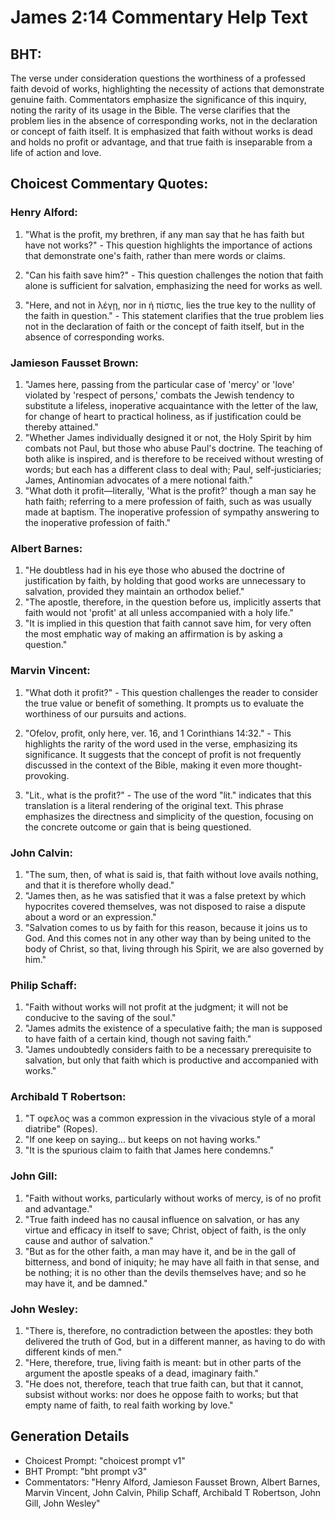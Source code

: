 # James 2:14 Commentary Help Text

## BHT:
The verse under consideration questions the worthiness of a professed faith devoid of works, highlighting the necessity of actions that demonstrate genuine faith. Commentators emphasize the significance of this inquiry, noting the rarity of its usage in the Bible. The verse clarifies that the problem lies in the absence of corresponding works, not in the declaration or concept of faith itself. It is emphasized that faith without works is dead and holds no profit or advantage, and that true faith is inseparable from a life of action and love.

## Choicest Commentary Quotes:
### Henry Alford:
1. "What is the profit, my brethren, if any man say that he has faith but have not works?" - This question highlights the importance of actions that demonstrate one's faith, rather than mere words or claims.

2. "Can his faith save him?" - This question challenges the notion that faith alone is sufficient for salvation, emphasizing the need for works as well.

3. "Here, and not in λέγῃ, nor in ἡ πίστις, lies the true key to the nullity of the faith in question." - This statement clarifies that the true problem lies not in the declaration of faith or the concept of faith itself, but in the absence of corresponding works.

### Jamieson Fausset Brown:
1. "James here, passing from the particular case of 'mercy' or 'love' violated by 'respect of persons,' combats the Jewish tendency to substitute a lifeless, inoperative acquaintance with the letter of the law, for change of heart to practical holiness, as if justification could be thereby attained."
2. "Whether James individually designed it or not, the Holy Spirit by him combats not Paul, but those who abuse Paul's doctrine. The teaching of both alike is inspired, and is therefore to be received without wresting of words; but each has a different class to deal with; Paul, self-justiciaries; James, Antinomian advocates of a mere notional faith."
3. "What doth it profit—literally, 'What is the profit?' though a man say he hath faith; referring to a mere profession of faith, such as was usually made at baptism. The inoperative profession of sympathy answering to the inoperative profession of faith."

### Albert Barnes:
1. "He doubtless had in his eye those who abused the doctrine of justification by faith, by holding that good works are unnecessary to salvation, provided they maintain an orthodox belief."
2. "The apostle, therefore, in the question before us, implicitly asserts that faith would not 'profit' at all unless accompanied with a holy life."
3. "It is implied in this question that faith cannot save him, for very often the most emphatic way of making an affirmation is by asking a question."

### Marvin Vincent:
1. "What doth it profit?" - This question challenges the reader to consider the true value or benefit of something. It prompts us to evaluate the worthiness of our pursuits and actions.

2. "Ofelov, profit, only here, ver. 16, and 1 Corinthians 14:32." - This highlights the rarity of the word used in the verse, emphasizing its significance. It suggests that the concept of profit is not frequently discussed in the context of the Bible, making it even more thought-provoking.

3. "Lit., what is the profit?" - The use of the word "lit." indicates that this translation is a literal rendering of the original text. This phrase emphasizes the directness and simplicity of the question, focusing on the concrete outcome or gain that is being questioned.

### John Calvin:
1. "The sum, then, of what is said is, that faith without love avails nothing, and that it is therefore wholly dead."
2. "James then, as he was satisfied that it was a false pretext by which hypocrites covered themselves, was not disposed to raise a dispute about a word or an expression."
3. "Salvation comes to us by faith for this reason, because it joins us to God. And this comes not in any other way than by being united to the body of Christ, so that, living through his Spirit, we are also governed by him."

### Philip Schaff:
1. "Faith without works will not profit at the judgment; it will not be conducive to the saving of the soul."
2. "James admits the existence of a speculative faith; the man is supposed to have faith of a certain kind, though not saving faith."
3. "James undoubtedly considers faith to be a necessary prerequisite to salvation, but only that faith which is productive and accompanied with works."

### Archibald T Robertson:
1. "Τ οφελος was a common expression in the vivacious style of a moral diatribe" (Ropes).
2. "If one keep on saying... but keeps on not having works." 
3. "It is the spurious claim to faith that James here condemns."

### John Gill:
1. "Faith without works, particularly without works of mercy, is of no profit and advantage."
2. "True faith indeed has no causal influence on salvation, or has any virtue and efficacy in itself to save; Christ, object of faith, is the only cause and author of salvation."
3. "But as for the other faith, a man may have it, and be in the gall of bitterness, and bond of iniquity; he may have all faith in that sense, and be nothing; it is no other than the devils themselves have; and so he may have it, and be damned."

### John Wesley:
1. "There is, therefore, no contradiction between the apostles: they both delivered the truth of God, but in a different manner, as having to do with different kinds of men."
2. "Here, therefore, true, living faith is meant: but in other parts of the argument the apostle speaks of a dead, imaginary faith."
3. "He does not, therefore, teach that true faith can, but that it cannot, subsist without works: nor does he oppose faith to works; but that empty name of faith, to real faith working by love."


## Generation Details
- Choicest Prompt: "choicest prompt v1"
- BHT Prompt: "bht prompt v3"
- Commentators: "Henry Alford, Jamieson Fausset Brown, Albert Barnes, Marvin Vincent, John Calvin, Philip Schaff, Archibald T Robertson, John Gill, John Wesley"
